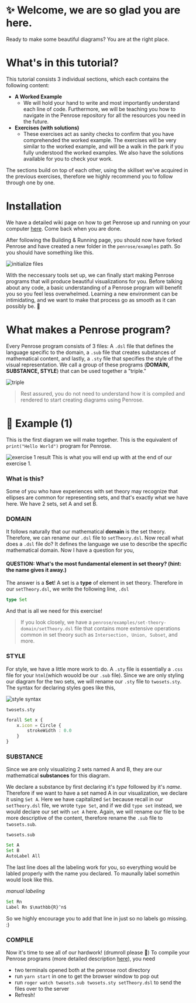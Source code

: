 # ✨ Welcome, we are so glad you are here.
Ready to make some beautiful diagrams? You are at the right place. 

# What's in this tutorial? 
This tutorial consists 3 individual sections, which each contains the following content:
- **A Worked Example**
    - We will hold your hand to write and most importantly understand each line of code. Furthermore, we will be teaching you how to navigate in the Penrose repository for all the resources you need in the future. 
- **Exercises (with solutions)**
    - These exercises act as sanity checks to confirm that you have comprehended the worked example. The exercises will be very similar to the worked example, and will be a walk in the park if you fully understood the worked examples. We also have the solutions available for you to check your work. 
  
The sections build on top of each other, using the skillset we've acquired in the previous exercises, therefore we highly recommend you to follow through one by one. 

# Installation
We have a detailed wiki page on how to get Penrose up and running on your computer [here](https://github.com/penrose/penrose/wiki/Building-and-running). Come back when you are done. 

After following the Building & Running page, you should now have forked Penrose and have created a new folder in the `penrose/examples` path. So you should have something like this.

![initialize files](https://github.com/penrose/penrose/blob/docs-edit/assets/tutorial/initializa_file.png)

With the neccessary tools set up, we can finally start making Penrose programs that will produce beautiful visualizations for you. Before talking about any code, a basic understanding of a Penrose program will benefit you so you feel less overwhelmed. Learning a new environment can be intimidating, and we want to make that process go as smooth as it can possibly be. 💙

# What makes a Penrose program? 
Every Penrose program consists of 3 files: A `.dsl`  file that defines the language specific to the domain, a `.sub` file that creates substances of mathematical content, and lastly, a `.sty` file that specifies the style of the visual representation. We call a group of these programs (**DOMAIN, SUBSTANCE, STYLE**) that can be used together a "triple." 

![triple](https://github.com/penrose/penrose/blob/docs-edit/assets/tutorial/triple.png)

> Rest assured, you do not need to understand how it is compiled and rendered to start creating diagrams using Penrose. 

# 📖 Example (1)
This is the first diagram we will make together. This is the equivalent of ```print("Hello World")``` program for Penrose.

![exercise 1 result](https://github.com/penrose/penrose/blob/docs-edit/assets/tutorial/2sets.png)
This is what you will end up with at the end of our exercise 1. 

### What is this? 
Some of you who have experiences with set theory may recognize that ellipses are common for representing sets, and that's exactly what we have here. We have 2 sets, set A and set B. 

### DOMAIN
It follows naturally that our mathematical **domain** is the set theory. Therefore, we can rename our `.dsl` file to `setTheory.dsl`. Now recall what does a `.dsl` file do? It defines the language we use to describe the specific mathematical domain. Now I have a question for you,

#### QUESTION: What's the most fundamental element in set theory? (hint: the name gives it away.)

The answer is a **Set**! A set is a **type** of element in set theory. Therefore in our `setTheory.dsl`, we write the following line,
`.dsl`
```typescript
type Set
```
And that is all we need for this exercise! 

> If you look closely, we have a `penrose/examples/set-theory-domain/setTheory.dsl` file that contains more extensive operations common in set theory such as `Intersection, Union, Subset`, and more. 

### STYLE
For style, we have a little more work to do. A `.sty` file is essentially a `.css` file for your `html`(which wouold be our `.sub` file). Since we are only styling our diagram for the two sets, we will rename our `.sty` file to `twosets.sty`. The syntax for declaring styles goes like this,

![style syntax](https://github.com/penrose/penrose/blob/docs-edit/assets/tutorial/style_syntax.png)

`twosets.sty`
```typescript
forall Set x {
    x.icon = Circle {
        strokeWidth : 0.0
    }
}
```

### SUBSTANCE
Since we are only visualizing 2 sets named A and B, they are our mathematical **substances** for this diagram. 

We declare a substance by first declaring it's *type* followed by it's *name*. Therefore if we want to have a set named A in our visualization, we declare it using `Set A`. Here we have capitalized `Set` because recall in our `setTheory.dsl` file, we wrote `type Set`, and if we did `type set` instead, we would declare our set with `set A` here. Again, we will rename our file to be more descriptive of the content, therefore rename the `.sub` file to `twosets.sub`. 

`twosets.sub`
```typescript
Set A
Set B 
AutoLabel All
```
The last line does all the labeling work for you, so everything would be labled properly with the name you declared. To maunally label somethin would look like this. 

*manual labeling*
```typescript
Set Rn
Label Rn $\mathbb{R}^n$
```
So we highly encourage you to add that line in just so no labels go missing. :) 

### COMPILE
Now it's time to see all of our hardwork! (drumroll please 🥁) To compile your Penrose programs (more detailed description [here](https://github.com/penrose/penrose/wiki/Getting-started)), you need 
* two terminals opened both at the penrose root directory
* run `yarn start` in one to get the browser window to pop out
* run `roger watch twosets.sub twosets.sty setTheory.dsl` to send the files over to the server
* Refresh! 
